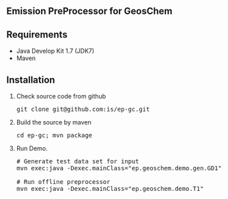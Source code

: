 Emission PreProcessor for GeosChem
------------------------------------------


Requirements
------------
 * Java Develop Kit 1.7 (JDK7)
 * Maven


Installation
------------
1. Check source code from github
   <pre>
   git clone git@github.com:is/ep-gc.git
   </pre>

2. Build the source by maven
   <pre>
   cd ep-gc; mvn package
   </pre>

3. Run Demo.

   <pre>
   # Generate test data set for input
   mvn exec:java -Dexec.mainClass="ep.geoschem.demo.gen.GD1"

   # Run offline preprocessor
   mvn exec:java -Dexec.mainClass="ep.geoschem.demo.T1"
   </pre>
